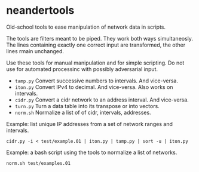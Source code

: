 # neandertools
Old-school tools to ease manipulation of network data in scripts.

The tools are filters meant to be piped. They work both ways simultaneosly. The lines containing exactly one correct input are transformed, the other lines rmain unchanged.

Use these tools for manual manipulation and for simple scripting. Do not use for automated processinc with possibly adversarial input.

- ``tamp.py`` Convert successive numbers to intervals. And vice-versa.
- ``iton.py`` Convert IPv4 to decimal. And vice-versa. Also works on intervals.
- ``cidr.py`` Convert a cidr network to an address interval. And vice-versa.
- ``turn.py`` Turn a data table into its transpose or into vectors.
- ``norm.sh`` Normalize a list of of cidr, intervals, addresses.

Example: list unique IP addresses from a set of network ranges and intervals.

``cidr.py -i < test/example.01 | iton.py | tamp.py | sort -u | iton.py``

Example: a bash script using the tools to normalize a list of networks.

``norm.sh test/examples.01``
